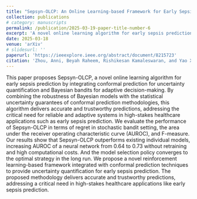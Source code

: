 ```yaml
---
title: "Sepsyn-OLCP: An Online Learning-based Framework for Early Sepsis Prediction with Uncertainty Quantification using Conformal Prediction"
collection: publications
# category: manuscripts
permalink: /publication/2025-03-19-paper-title-number-6
excerpt: 'A novel online learning algorithm for early sepsis prediction by integrating conformal prediction for uncertainty quantification and Bayesian bandits for adaptive decision-making'
date: 2025-03-18
venue: 'arXiv'
# slidesurl: ''
paperurl: 'https://ieeexplore.ieee.org/abstract/document/8215723'
citation: 'Zhou, Anni, Beyah Raheem, Rishikesan Kamaleswaran, and Yao Xie. "Sepsyn-OLCP: An Online Learning-based Framework for Early Sepsis Prediction with Uncertainty Quantification using Conformal Prediction." arXiv preprint arXiv:2503.14663 (2025). https://doi.org/10.48550/arXiv.2503.14663.'
---
```


This paper proposes Sepsyn-OLCP, a novel online learning algorithm for early sepsis prediction by integrating conformal prediction for uncertainty quantification and Bayesian bandits for adaptive decision-making. By combining the robustness of Bayesian models with the statistical uncertainty guarantees of conformal prediction methodologies, this algorithm delivers accurate and trustworthy predictions, addressing the critical need for reliable and adaptive systems in high-stakes healthcare applications such as early sepsis prediction. We evaluate the performance of Sepsyn-OLCP in terms of regret in stochastic bandit setting, the area under the receiver operating characteristic curve (AUROC), and F-measure. Our results show that Sepsyn-OLCP outperforms existing individual models, increasing AUROC of a neural network from 0.64 to 0.73 without retraining and high computational costs. And the model selection policy converges to the optimal strategy in the long run. We propose a novel reinforcement learning-based framework integrated with conformal prediction techniques to provide uncertainty quantification for early sepsis prediction. The proposed methodology delivers accurate and trustworthy predictions, addressing a critical need in high-stakes healthcare applications like early sepsis prediction.